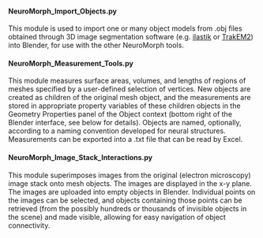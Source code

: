 #### NeuroMorph_Import_Objects.py

This module is used to import one or many object models from .obj files obtained through 3D image segmentation software (e.g. [ilastik](www.ilastik.org) or [TrakEM2](www.ini.uzh.ch/~acardona/trakem2.html)) into Blender, for use with the other NeuroMorph tools.


#### NeuroMorph_Measurement_Tools.py

This module measures surface areas, volumes, and lengths of regions of meshes specified by a user-defined selection of vertices. New objects are created as children of the original mesh object, and the measurements are stored in appropriate property variables of these children objects in the Geometry Properties panel of the Object context (bottom right of the Blender interface, see below for details). Objects are named, optionally, according to a naming convention developed for neural structures. Measurements can be exported into a .txt file that can be read by Excel.


#### NeuroMorph_Image_Stack_Interactions.py

This module superimposes images from the original (electron microscopy) image stack onto mesh objects. The images are displayed in the x-y plane. The images are uploaded into empty objects in Blender.  Individual points on the images can be selected, and objects containing those points can be retrieved (from the possibly hundreds or thousands of invisible objects in the scene) and made visible, allowing for easy navigation of object connectivity.

